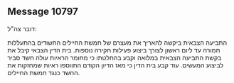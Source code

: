 ## Message 10797

דובר צה"ל:

התביעה הצבאית ביקשה להאריך את מעצרם של חמשת החיילים החשודים בהתעללות חמורה עד ליום ראשון לצורך ביצוע פעילות חקירה נוספות.
בית הדין הצבאי קיבל את בקשת התביעה הצבאית במלואה וקבע בהחלטתו כי מחומר הראיות עולה חשד סביר לביצוע המעשים. 
עוד קבע בית הדין כי מאז הדיון הקודם התווספו ראיות שמחזקות את החשד כנגד חמשת החיילים.

